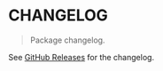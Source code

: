 # CHANGELOG

> Package changelog.

See [GitHub Releases](https://github.com/stdlib-js/string-base/releases) for the changelog.
